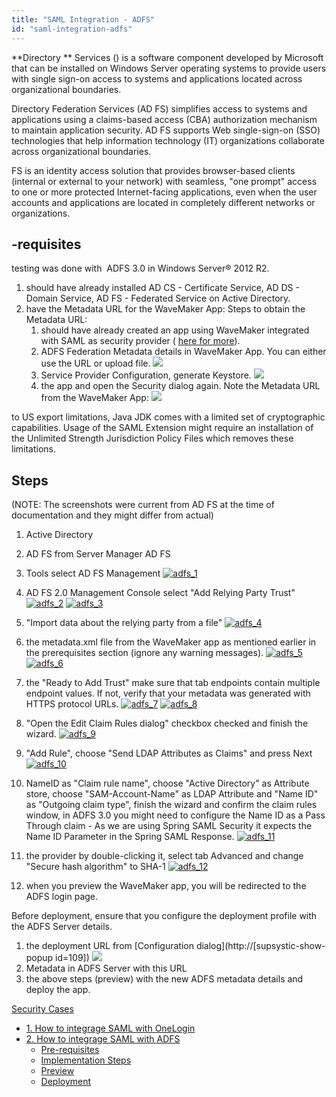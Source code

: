 ```yaml
---
title: "SAML Integration - ADFS"
id: "saml-integration-adfs"
---
```


**Directory ** Services () is a software component developed by Microsoft that can be installed on Windows Server operating systems to provide users with single sign-on access to systems and applications located across organizational boundaries.

Directory Federation Services (AD FS) simplifies access to systems and applications using a claims-based access (CBA) authorization mechanism to maintain application security. AD FS supports Web single-sign-on (SSO) technologies that help information technology (IT) organizations collaborate across organizational boundaries.

FS is an identity access solution that provides browser-based clients (internal or external to your network) with seamless, "one prompt" access to one or more protected Internet-facing applications, even when the user accounts and applications are located in completely different networks or organizations.

## \-requisites

testing was done with  ADFS 3.0 in Windows Server® 2012 R2.

1. should have already installed AD CS - Certificate Service, AD DS - Domain Service, AD FS - Federated Service on Active Directory. 
2. have the Metadata URL for the WaveMaker App: Steps to obtain the Metadata URL:
    1. should have already created an app using WaveMaker integrated with SAML as security provider ( [here for more](/learn/app-development/app-security/saml-integration/#integration)).
    2. ADFS Federation Metadata details in WaveMaker App. You can either use the URL or upload file. [![](../assets/adfs_wm_meta1.png?v=20)](../assets/adfs_wm_meta1.png?v=20)
    3. Service Provider Configuration, generate Keystore. [![](../assets/adfs_wm_meta2.png)](../assets/adfs_wm_meta2.png)
    4. the app and open the Security dialog again. Note the Metadata URL from the WaveMaker App: [![](../assets/adfs_url.png)](../assets/adfs_url.png)

to US export limitations, Java JDK comes with a limited set of cryptographic capabilities. Usage of the SAML Extension might require an installation of the Unlimited Strength Jurisdiction Policy Files which removes these limitations.

## Steps

(NOTE: The screenshots were current from AD FS at the time of documentation and they might differ from actual)

1. Active Directory
2. AD FS from Server Manager AD FS
3. Tools select AD FS Management [![adfs_1](../assets/adfs_1.png)](../assets/adfs_1.png)
4. AD FS 2.0 Management Console select "Add Relying Party Trust" [![adfs_2](../assets/adfs_2.png)](../assets/adfs_2.png) [![adfs_3](../assets/adfs_3.png)](../assets/adfs_3.png)
5. "Import data about the relying party from a file" [![adfs_4](../assets/adfs_4.png)](../assets/adfs_4.png)
6. the metadata.xml file from the WaveMaker app as mentioned earlier in the prerequisites section (ignore any warning messages). [![adfs_5](../assets/adfs_5.png)](../assets/adfs_5.png) [![adfs_6](../assets/adfs_6.png)](../assets/adfs_6.png)
7. the "Ready to Add Trust" make sure that tab endpoints contain multiple endpoint values. If not, verify that your metadata was generated with HTTPS protocol URLs. [![adfs_7](../assets/adfs_7.png)](../assets/adfs_7.png) [![adfs_8](../assets/adfs_8.png)](../assets/adfs_8.png)
8. "Open the Edit Claim Rules dialog" checkbox checked and finish the wizard. [![adfs_9](../assets/adfs_9.png)](../assets/adfs_9.png)
9. "Add Rule", choose "Send LDAP Attributes as Claims" and press Next [![adfs_10](../assets/adfs_10.png)](../assets/adfs_10.png) 
10. NameID as "Claim rule name", choose "Active Directory" as Attribute store, choose "SAM-Account-Name" as LDAP Attribute and "Name ID" as "Outgoing claim type", finish the wizard and confirm the claim rules window, in ADFS 3.0 you might need to configure the Name ID as a Pass Through claim - As we are using Spring SAML Security it expects the Name ID Parameter in the Spring SAML Response. [![adfs_11](../assets/adfs_11.png)](../assets/adfs_11.png)
11. the provider by double-clicking it, select tab Advanced and change "Secure hash algorithm" to SHA-1 [![adfs_12](../assets/adfs_12.png)](../assets/adfs_12.png)

1. when you preview the WaveMaker app, you will be redirected to the ADFS login page.

Before deployment, ensure that you configure the deployment profile with the ADFS Server details.

1. the deployment URL from [Configuration dialog](http://[supsystic-show-popup id=109]) [![](../assets/adfs_wm_deploy.png)](../assets/adfs_wm_deploy.png)
2. Metadata in ADFS Server with this URL
3. the above steps (preview) with the new ADFS metadata details and deploy the app.

[Security Cases](/learn/app-development/app-security/app-security/)

- [1\. How to integrage SAML with OneLogin](/learn/how-tos/saml-integration-onelogin/)
- [2\. How to integrage SAML with ADFS](/learn/how-tos/saml-integration-adfs/)
    - [Pre-requisites](#prereqs)
    - [Implementation Steps](#steps)
    - [Preview](#preview)
    - [Deployment](#deploy)
